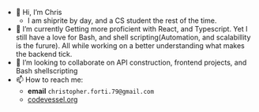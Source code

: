  
- 👋 Hi, I’m Chris
  - I am shiprite by day, and a CS student the rest of the time.
- 🌱 I’m currently Getting more proficient with React, and Typescript. Yet I still have a love for Bash, and shell scripting(Automation, and scalabillity is the furure). All while working on a better understanding what makes the backend tick.
- 💞️ I’m looking to collaborate on API construction, frontend projects, and Bash shellscripting
- 📫 How to reach me:
  - **email** `christopher.forti.79@gmail.com`   
  - [codevessel.org](https://codevessel.org)





<!---
ChrisForti/ChrisForti is a ✨ special ✨ repository because its `README.md` (this file) appears on your GitHub profile.
You can click the Preview link to take a look at your changes.
--->
